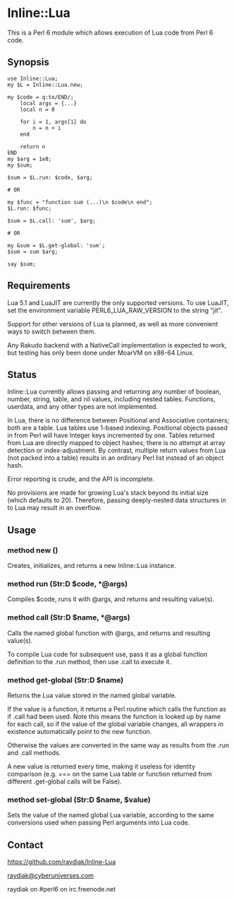 # Inline::Lua

This is a Perl 6 module which allows execution of Lua code from Perl 6 code.

## Synopsis

    use Inline::Lua;
    my $L = Inline::Lua.new;

    my $code = q:to/END/;
        local args = {...}
        local n = 0

        for i = 1, args[1] do
            n = n + i
        end

        return n
    END
    my $arg = 1e8;
    my $sum;

    $sum = $L.run: $code, $arg;

    # OR

    my $func = "function sum (...)\n $code\n end";
    $L.run: $func;

    $sum = $L.call: 'sum', $arg;

    # OR

    my &sum = $L.get-global: 'sum';
    $sum = sum $arg;

    say $sum;

## Requirements

Lua 5.1 and LuaJIT are currently the only supported versions. To use LuaJIT,
set the environment variable PERL6_LUA_RAW_VERSION to the string "jit".

Support for other versions of Lua is planned, as well as more convenient ways
to switch between them.

Any Rakudo backend with a NativeCall implementation is expected to work, but
testing has only been done under MoarVM on x86-64 Linux.

## Status

Inline::Lua currently allows passing and returning any number of boolean,
number,  string, table, and nil values, including nested tables. Functions,
userdata, and any other types are not implemented.

In Lua, there is no difference between Positional and Associative containers;
both are a table. Lua tables use 1-based indexing. Positional objects passed in
from Perl will have Integer keys incremented by one. Tables returned from Lua
are directly mapped to object hashes; there is no attempt at array detection or
index-adjustment. By contrast, multiple return values from Lua (not packed into
a table) results in an ordinary Perl list instead of an object hash.

Error reporting is crude, and the API is incomplete.

No provisions are made for growing Lua's stack beyond its initial size (which
defaults to 20). Therefore, passing deeply-nested data structures in to Lua may
result in an overflow.

## Usage

### method new ()

Creates, initializes, and returns a new Inline::Lua instance.

### method run (Str:D $code, \*@args)

Compiles $code, runs it with @args, and returns and resulting value(s).

### method call (Str:D $name, \*@args)

Calls the named global function with @args, and returns and resulting value(s).

To compile Lua code for subsequent use, pass it as a global function definition
to the .run method, then use .call to execute it.

### method get-global (Str:D $name)

Returns the Lua value stored in the named global variable.

If the value is a function, it returns a Perl routine which calls the function
as if .call had been used. Note this means the function is looked up by name
for each call, so if the value of the global variable changes, all wrappers in
existence automatically point to the new function.

Otherwise the values are converted in the same way as results from the .run and
.call methods.

A new value is returned every time, making it useless for identity comparison
(e.g. === on the same Lua table or function returned from different .get-global
calls will be False).

### method set-global (Str:D $name, $value)

Sets the value of the named global Lua variable, according to the same
conversions used when passing Perl arguments into Lua code.

## Contact

https://github.com/raydiak/Inline-Lua

raydiak@cyberuniverses.com

raydiak on #perl6 on irc.freenode.net

